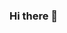 ### Hi there 👋

<!--
**sagnik-seth/sagnik-seth** is a ✨ _special_ ✨ repository because its `README.md` (this file) appears on your GitHub profile.

Here are some ideas to get you started:

- 🔭 I’m currently working on ...
- 🌱 I’m currently learning React-Native
- 👯 I’m looking to collaborate on ...
- 🤔 I’m looking for help with ...
- 💬 Ask me about ...
- 📫 How to reach me: seth.sagnik1201@gmail.com
- 😄 Pronouns: He/His
- ⚡ Fun fact: ...
-->
